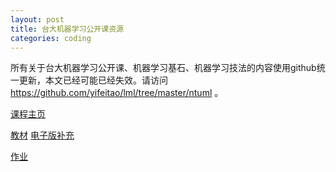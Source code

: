 ```yaml
---
layout: post
title: 台大机器学习公开课资源
categories: coding
---
```


所有关于台大机器学习公开课、机器学习基石、机器学习技法的内容使用github统一更新，本文已经可能已经失效。请访问 https://github.com/yifeitao/lml/tree/master/ntuml 。

[课程主页](http://www.csie.ntu.edu.tw/~htlin/mooc/)

[教材](http://gen.lib.rus.ec/book/index.php?md5=BCF7C1FF782654437CA474770AB041D5) [电子版补充](http://amlbook.com/)

[作业](https://www.csie.ntu.edu.tw/~htlin/course/ml15fall/) 



